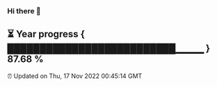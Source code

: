 ### Hi there 👋
⏳ Year progress { ██████████████████████████▁▁▁▁ } 87.68 %
---
⏰ Updated on Thu, 17 Nov 2022 00:45:14 GMT

